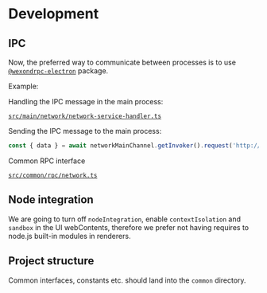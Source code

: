 # Development

## IPC

Now, the preferred way to communicate between processes is to use [`@wexondrpc-electron`](https://github.com/wexond/rpc/tree/master/packages/rpc-electron) package.

Example:

Handling the IPC message in the main process:

[`src/main/network/network-service-handler.ts`](../src/main/network/network-service-handler.ts)


Sending the IPC message to the main process:

```ts
const { data } = await networkMainChannel.getInvoker().request('http://localhost');
```

Common RPC interface

[`src/common/rpc/network.ts`](../src/common/rpc/network.ts)

## Node integration

We are going to turn off `nodeIntegration`, enable `contextIsolation` and `sandbox` in the UI webContents,
therefore we prefer not having requires to node.js built-in modules in renderers.

## Project structure

Common interfaces, constants etc. should land into the `common` directory.
